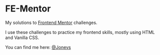 # FE-Mentor
My solutions to [Frontend Mentor](https://www.frontendmentor.io) challenges. 

I use these challenges to practice my frontend skills, mostly using HTML and Vanilla CSS.

You can find me here: [@Jonevs](https://www.frontendmentor.io/profile/Jonevs)

